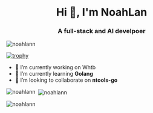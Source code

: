 <h1 align="center">Hi 👋, I'm NoahLan</h1>
<h3 align="center">A full-stack and AI develpoer</h3>

<p align="left"> <img src="https://komarev.com/ghpvc/?username=noahlann&label=Profile%20views&color=0e75b6&style=flat" alt="noahlann" /> </p>

[![trophy](https://github-profile-trophy.vercel.app/?username=noahlann&theme=onedark)](https://github.com/ryo-ma/github-profile-trophy)

- 🔭 I’m currently working on Whtb
- 🌱 I’m currently learning **Golang**
- 👯 I’m looking to collaborate on **ntools-go**

<p><img align="left" src="https://github-readme-stats.vercel.app/api/top-langs?username=noahlann&show_icons=true&locale=en&layout=compact" alt="noahlann" /></p>
<p>&nbsp;<img align="center" src="https://github-readme-stats.vercel.app/api?username=noahlann&show_icons=true&locale=en" alt="noahlann" /></p>

<p><img align="center" src="https://github-readme-streak-stats.herokuapp.com/?user=noahlann&" alt="noahlann" /></p>

<!--
**noahlann/noahlann** is a ✨ _special_ ✨ repository because its `README.md` (this file) appears on your GitHub profile.

Here are some ideas to get you started:

- 🔭 I’m currently working on Gxzc
- 🌱 I’m currently learning Python/Golang
- 👯 I’m looking to collaborate on go-tools
-->
